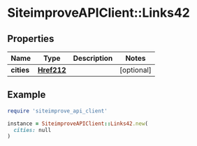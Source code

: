 # SiteimproveAPIClient::Links42

## Properties

| Name | Type | Description | Notes |
| ---- | ---- | ----------- | ----- |
| **cities** | [**Href212**](Href212.md) |  | [optional] |

## Example

```ruby
require 'siteimprove_api_client'

instance = SiteimproveAPIClient::Links42.new(
  cities: null
)
```


